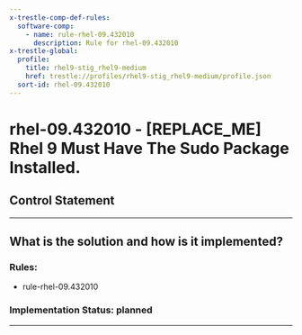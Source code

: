 ```yaml
---
x-trestle-comp-def-rules:
  software-comp:
    - name: rule-rhel-09.432010
      description: Rule for rhel-09.432010
x-trestle-global:
  profile:
    title: rhel9-stig_rhel9-medium
    href: trestle://profiles/rhel9-stig_rhel9-medium/profile.json
  sort-id: rhel-09.432010
---
```


# rhel-09.432010 - \[REPLACE_ME\] Rhel 9 Must Have The Sudo Package Installed.

## Control Statement

______________________________________________________________________

## What is the solution and how is it implemented?

<!-- For implementation status enter one of: implemented, partial, planned, alternative, not-applicable -->

<!-- Note that the list of rules under ### Rules: is read-only and changes will not be captured after assembly to JSON -->

<!-- Add control implementation description here for control: rhel-09.432010 -->

### Rules:

  - rule-rhel-09.432010

### Implementation Status: planned

______________________________________________________________________
